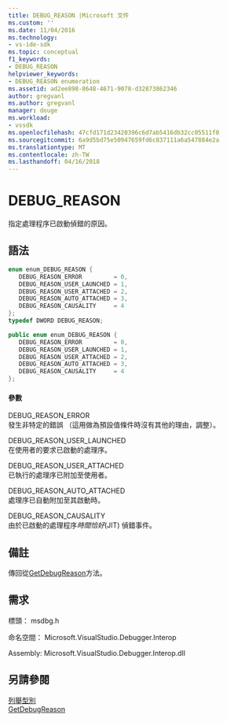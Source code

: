 ```yaml
---
title: DEBUG_REASON |Microsoft 文件
ms.custom: ''
ms.date: 11/04/2016
ms.technology:
- vs-ide-sdk
ms.topic: conceptual
f1_keywords:
- DEBUG_REASON
helpviewer_keywords:
- DEBUG_REASON enumeration
ms.assetid: ad2ee898-8648-4671-9078-d32873862346
author: gregvanl
ms.author: gregvanl
manager: douge
ms.workload:
- vssdk
ms.openlocfilehash: 47cfd171d23420396c6d7ab5416db32cc05511f0
ms.sourcegitcommit: 6a9d5bd75e50947659fd6c837111a6a547884e2a
ms.translationtype: MT
ms.contentlocale: zh-TW
ms.lasthandoff: 04/16/2018
---
```

# <a name="debugreason"></a>DEBUG_REASON
指定處理程序已啟動偵錯的原因。  
  
## <a name="syntax"></a>語法  
  
```cpp  
enum enum_DEBUG_REASON {  
   DEBUG_REASON_ERROR         = 0,  
   DEBUG_REASON_USER_LAUNCHED = 1,  
   DEBUG_REASON_USER_ATTACHED = 2,  
   DEBUG_REASON_AUTO_ATTACHED = 3,  
   DEBUG_REASON_CAUSALITY     = 4  
};  
typedef DWORD DEBUG_REASON;  
```  
  
```csharp  
public enum enum_DEBUG_REASON {  
   DEBUG_REASON_ERROR         = 0,  
   DEBUG_REASON_USER_LAUNCHED = 1,  
   DEBUG_REASON_USER_ATTACHED = 2,  
   DEBUG_REASON_AUTO_ATTACHED = 3,  
   DEBUG_REASON_CAUSALITY     = 4  
};  
```  
  
#### <a name="parameters"></a>參數  
 DEBUG_REASON_ERROR  
 發生非特定的錯誤 （這用做為預設值條件時沒有其他的理由，調整）。  
  
 DEBUG_REASON_USER_LAUNCHED  
 在使用者的要求已啟動的處理序。  
  
 DEBUG_REASON_USER_ATTACHED  
 已執行的處理序已附加至使用者。  
  
 DEBUG_REASON_AUTO_ATTACHED  
 處理序已自動附加至其啟動時。  
  
 DEBUG_REASON_CAUSALITY  
 由於已啟動的處理程序*時間恰好*(JIT) 偵錯事件。  
  
## <a name="remarks"></a>備註  
 傳回從[GetDebugReason](../../../extensibility/debugger/reference/idebugprocess3-getdebugreason.md)方法。  
  
## <a name="requirements"></a>需求  
 標頭： msdbg.h  
  
 命名空間： Microsoft.VisualStudio.Debugger.Interop  
  
 Assembly: Microsoft.VisualStudio.Debugger.Interop.dll  
  
## <a name="see-also"></a>另請參閱  
 [列舉型別](../../../extensibility/debugger/reference/enumerations-visual-studio-debugging.md)   
 [GetDebugReason](../../../extensibility/debugger/reference/idebugprocess3-getdebugreason.md)
